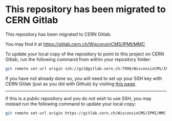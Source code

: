 
# This repository has been migrated to CERN Gitlab

This repository has been migrated to CERN Gitlab.

You may find it at https://gitlab.cern.ch/WisconsinCMS/IPMI/MMC

To update your local copy of the repository to point to this project on CERN Gitlab, run the following command from within your repository folder:

```sh
git remote set-url origin ssh://git@gitlab.cern.ch:7999/WisconsinCMS/IPMI/MMC.git
```

If you have not already done so, you will need to set up your SSH key with CERN Gitlab (just as you did with Github) by visiting [this page](https://gitlab.cern.ch/-/profile/keys).

---

If this is a public repository and you do not wish to use SSH, you may instead run the following command to update your local copy:

```sh
git remote set-url origin https://gitlab.cern.ch/WisconsinCMS/IPMI/MMC.git
```
